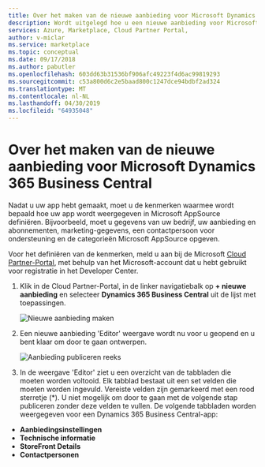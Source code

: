 ```yaml
---
title: Over het maken van de nieuwe aanbieding voor Microsoft Dynamics 365 Business Central | Azure Marketplace
description: Wordt uitgelegd hoe u een nieuwe aanbieding voor Microsoft Dynamics 365 Business Central met behulp van de Cloud Partner-Portal maakt.
services: Azure, Marketplace, Cloud Partner Portal,
author: v-miclar
ms.service: marketplace
ms.topic: conceptual
ms.date: 09/17/2018
ms.author: pabutler
ms.openlocfilehash: 603dd63b31536bf906afc49223f4d6ac99819293
ms.sourcegitcommit: c53a800d6c2e5baad800c1247dce94bdbf2ad324
ms.translationtype: MT
ms.contentlocale: nl-NL
ms.lasthandoff: 04/30/2019
ms.locfileid: "64935048"
---
```

<a name="how-to-create-your-new-microsoft-dynamics-365-business-central-offer"></a>Over het maken van de nieuwe aanbieding voor Microsoft Dynamics 365 Business Central
====================================================================

Nadat u uw app hebt gemaakt, moet u de kenmerken waarmee wordt bepaald hoe uw app wordt weergegeven in Microsoft AppSource definiëren. Bijvoorbeeld, moet u gegevens van uw bedrijf, uw aanbieding en abonnementen, marketing-gegevens, een contactpersoon voor ondersteuning en de categorieën Microsoft AppSource opgeven. 

Voor het definiëren van de kenmerken, meld u aan bij de Microsoft [Cloud Partner-Portal](https://cloudpartner.azure.com/), met behulp van het Microsoft-account dat u hebt gebruikt voor registratie in het Developer Center.

1. Klik in de Cloud Partner-Portal, in de linker navigatiebalk op **+ nieuwe aanbieding** en selecteer **Dynamics 365 Business Central** uit de lijst met toepassingen.

   ![Nieuwe aanbieding maken](./media/d365-financials/image003.png)

2. Een nieuwe aanbieding 'Editor' weergave wordt nu voor u geopend en u bent klaar om door te gaan ontwerpen.

   ![Aanbieding publiceren reeks](./media/d365-financials/image005.png)

3. In de weergave 'Editor' ziet u een overzicht van de tabbladen die moeten worden voltooid. Elk tabblad bestaat uit een set velden die moeten worden ingevuld. Vereiste velden zijn gemarkeerd met een rood sterretje (\*). U niet mogelijk om door te gaan met de volgende stap publiceren zonder deze velden te vullen. De volgende tabbladen worden weergegeven voor een Dynamics 365 Business Central-app:

-   **Aanbiedingsinstellingen**
-   **Technische informatie**
-   **StoreFront Details**
-   **Contactpersonen**
